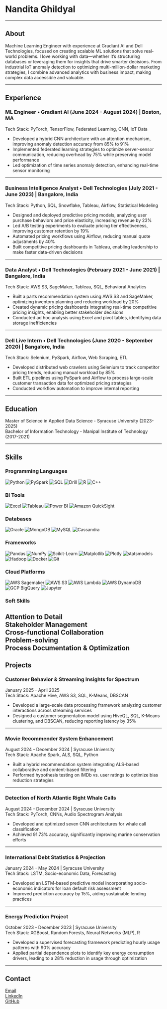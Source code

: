 # Nandita Ghildyal  

---

## About  

Machine Learning Engineer with experience at Gradiant AI and Dell Technologies, focused on creating scalable ML solutions that solve real-world problems. I love working with data—whether it’s structuring databases or leveraging them for insights that drive smarter decisions. From industrial IoT anomaly detection to optimizing multi-million-dollar marketing strategies, I combine advanced analytics with business impact, making complex data accessible and valuable.

---

## Experience  

### ML Engineer • Gradiant AI (June 2024 - August 2024) | Boston, MA  
Tech Stack: PyTorch, TensorFlow, Federated Learning, CNN, IoT Data  
- Developed a hybrid CNN architecture with an attention mechanism, improving anomaly detection accuracy from 85% to 91%  
- Implemented federated learning strategies to optimize server-sensor communication, reducing overhead by 75% while preserving model performance  
- Led optimization of time series anomaly detection, enhancing real-time sensor monitoring  

---

### Business Intelligence Analyst • Dell Technologies (July 2021 - June 2023) | Bangalore, India  
Tech Stack: Python, SQL, Snowflake, Tableau, Airflow, Statistical Modeling  
- Designed and deployed predictive pricing models, analyzing user purchase behaviors and price elasticity, increasing revenue by 23%  
- Led A/B testing experiments to evaluate pricing tier effectiveness, improving customer retention by 19%  
- Automated pricing workflows using Airflow, reducing manual quote adjustments by 40%  
- Built competitive pricing dashboards in Tableau, enabling leadership to make faster data-driven decisions  

---

### Data Analyst • Dell Technologies (February 2021 - June 2021) | Bangalore, India  
Tech Stack: AWS S3, SageMaker, Tableau, SQL, Behavioral Analytics  
- Built a parts recommendation system using AWS S3 and SageMaker, optimizing inventory planning and reducing workload by 20%  
- Created dynamic pricing dashboards integrating real-time competitive pricing insights, enabling better stakeholder decisions  
- Conducted ad hoc analysis using Excel and pivot tables, identifying data storage inefficiencies  

---

### Dell Live Intern • Dell Technologies (June 2020 - September 2020) | Bangalore, India  
Tech Stack: Selenium, PySpark, Airflow, Web Scraping, ETL  
- Developed distributed web crawlers using Selenium to track competitor pricing trends, reducing manual workload by 85%  
- Built ETL pipelines using PySpark and Airflow to process large-scale customer transaction data for optimized pricing strategies  
- Conducted workflow automation to improve internal reporting  

---

## Education  

Master of Science in Applied Data Science - Syracuse University (2023-2025)  
Bachelor of Information Technology - Manipal Institute of Technology (2017-2021)  

---

## Skills  


### Programming Languages  
![Python](https://img.shields.io/badge/Python-3776AB?style=flat-square&logo=python&logoColor=white)  ![PySpark](https://img.shields.io/badge/PySpark-FDEE21?style=flat-square&logo=apachespark)  ![SQL](https://img.shields.io/badge/SQL-4479A1?style=flat-square&logo=mysql) ![Drill](https://img.shields.io/badge/Drill-FFA500?style=flat-square)  ![R](https://img.shields.io/badge/R-276DC3?style=flat-square&logo=r)  ![C++](https://img.shields.io/badge/C++-00599C?style=flat-square&logo=cplusplus)  

### BI Tools  
![Excel](https://img.shields.io/badge/Excel-217346?style=flat-square&logo=microsoft-excel)  ![Tableau](https://img.shields.io/badge/Tableau-E97627?style=flat-square&logo=tableau)  ![Power BI](https://img.shields.io/badge/Power%20BI-F2C811?style=flat-square&logo=powerbi)  ![Amazon QuickSight](https://img.shields.io/badge/Amazon%20QuickSight-FF9900?style=flat-square&logo=amazon)  

### Databases  
![Oracle](https://img.shields.io/badge/Oracle-F80000?style=flat-square&logo=oracle)  ![MongoDB](https://img.shields.io/badge/MongoDB-47A248?style=flat-square&logo=mongodb)  ![MySQL](https://img.shields.io/badge/MySQL-4479A1?style=flat-square&logo=mysql)  ![Cassandra](https://img.shields.io/badge/Cassandra-1287B1?style=flat-square&logo=apachecassandra)  

### Frameworks  
![Pandas](https://img.shields.io/badge/Pandas-150458?style=flat-square&logo=pandas)  ![NumPy](https://img.shields.io/badge/NumPy-013243?style=flat-square&logo=numpy)  ![Scikit-Learn](https://img.shields.io/badge/scikit_learn-F7931E?style=flat-square&logo=scikit-learn)  ![Matplotlib](https://img.shields.io/badge/Matplotlib-11557C?style=flat-square&logo=python)  ![Plotly](https://img.shields.io/badge/Plotly-3F4F75?style=flat-square&logo=plotly)  ![statsmodels](https://img.shields.io/badge/statsmodels-FF6F00?style=flat-square)  ![Hadoop](https://img.shields.io/badge/Hadoop-FF6600?style=flat-square&logo=apachehadoop)  ![Docker](https://img.shields.io/badge/Docker-2496ED?style=flat-square&logo=docker)  ![Git](https://img.shields.io/badge/Git-F05032?style=flat-square&logo=git)  

### Cloud Platforms  
![AWS Sagemaker](https://img.shields.io/badge/AWS%20Sagemaker-232F3E?style=flat-square&logo=amazonaws)  ![AWS S3](https://img.shields.io/badge/AWS%20S3-FF9900?style=flat-square&logo=amazonaws)  ![AWS Lambda](https://img.shields.io/badge/AWS%20Lambda-FF9900?style=flat-square&logo=amazonaws)  ![AWS DynamoDB](https://img.shields.io/badge/AWS%20DynamoDB-4053D6?style=flat-square&logo=amazonaws)  ![GCP BigQuery](https://img.shields.io/badge/GCP%20BigQuery-4285F4?style=flat-square&logo=googlecloud)  ![Jupyter](https://img.shields.io/badge/Jupyter-F37626?style=flat-square&logo=jupyter)  

### Soft Skills  
Attention to Detail  
Stakeholder Management  
Cross-functional Collaboration  
Problem-solving  
Process Documentation & Optimization  
---

## Projects  

### Customer Behavior & Streaming Insights for Spectrum  
January 2025 - April 2025  
Tech Stack: Apache Hive, AWS S3, SQL, K-Means, DBSCAN  
- Developed a large-scale data processing framework analyzing customer interactions across streaming services  
- Designed a customer segmentation model using HiveQL, SQL, K-Means clustering, and DBSCAN, reducing reporting latency by 35%  

---

### Movie Recommender System Enhancement  
August 2024 - December 2024 | Syracuse University  
Tech Stack: Apache Spark, ALS, SQL, Python  
- Built a hybrid recommendation system integrating ALS-based collaborative and content-based filtering  
- Performed hypothesis testing on IMDb vs. user ratings to optimize bias reduction strategies  

---

### Detection of North Atlantic Right Whale Calls  
August 2024 - December 2024 | Syracuse University  
Tech Stack: PyTorch, CNNs, Audio Spectrogram Analysis  
- Developed and optimized seven CNN architectures for whale call classification  
- Achieved 91.73% accuracy, significantly improving marine conservation efforts  

---

### International Debt Statistics & Projection  
January 2024 - May 2024 | Syracuse University  
Tech Stack: LSTM, Socio-economic Data, Forecasting  
- Developed an LSTM-based predictive model incorporating socio-economic indicators for loan default risk assessment  
- Improved prediction accuracy by 15%, aiding sustainable lending practices  

---

### Energy Prediction Project  
October 2023 - December 2023 | Syracuse University  
Tech Stack: XGBoost, Random Forests, Neural Networks (MLP), R  
- Developed a supervised forecasting framework predicting hourly usage patterns with 90% accuracy  
- Applied partial dependence plots to identify key energy consumption drivers, leading to a 28% reduction in usage through optimization  

---

## Contact  

[Email](mailto:nanditaghildyal@gmail.com)  
[LinkedIn](https://www.linkedin.com/in/nghildyal/)  
[GitHub](https://github.com/gappy401)  
